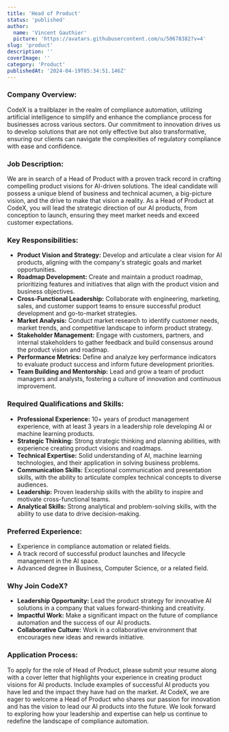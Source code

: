 ```yaml
---
title: 'Head of Product'
status: 'published'
author:
  name: 'Vincent Gauthier'
  picture: 'https://avatars.githubusercontent.com/u/50678382?v=4'
slug: 'product'
description: ''
coverImage: ''
category: 'Product'
publishedAt: '2024-04-19T05:34:51.146Z'
---
```


### **Company Overview:**

CodeX is a trailblazer in the realm of compliance automation, utilizing artificial intelligence to simplify and enhance the compliance process for businesses across various sectors. Our commitment to innovation drives us to develop solutions that are not only effective but also transformative, ensuring our clients can navigate the complexities of regulatory compliance with ease and confidence.

### **Job Description:**

We are in search of a Head of Product with a proven track record in crafting compelling product visions for AI-driven solutions. The ideal candidate will possess a unique blend of business and technical acumen, a big-picture vision, and the drive to make that vision a reality. As a Head of Product at CodeX, you will lead the strategic direction of our AI products, from conception to launch, ensuring they meet market needs and exceed customer expectations.

### **Key Responsibilities:**

- **Product Vision and Strategy:** Develop and articulate a clear vision for AI products, aligning with the company's strategic goals and market opportunities.
- **Roadmap Development:** Create and maintain a product roadmap, prioritizing features and initiatives that align with the product vision and business objectives.
- **Cross-Functional Leadership:** Collaborate with engineering, marketing, sales, and customer support teams to ensure successful product development and go-to-market strategies.
- **Market Analysis:** Conduct market research to identify customer needs, market trends, and competitive landscape to inform product strategy.
- **Stakeholder Management:** Engage with customers, partners, and internal stakeholders to gather feedback and build consensus around the product vision and roadmap.
- **Performance Metrics:** Define and analyze key performance indicators to evaluate product success and inform future development priorities.
- **Team Building and Mentorship:** Lead and grow a team of product managers and analysts, fostering a culture of innovation and continuous improvement.

### **Required Qualifications and Skills:**

- **Professional Experience:** 10+ years of product management experience, with at least 3 years in a leadership role developing AI or machine learning products.
- **Strategic Thinking:** Strong strategic thinking and planning abilities, with experience creating product visions and roadmaps.
- **Technical Expertise:** Solid understanding of AI, machine learning technologies, and their application in solving business problems.
- **Communication Skills:** Exceptional communication and presentation skills, with the ability to articulate complex technical concepts to diverse audiences.
- **Leadership:** Proven leadership skills with the ability to inspire and motivate cross-functional teams.
- **Analytical Skills:** Strong analytical and problem-solving skills, with the ability to use data to drive decision-making.

### **Preferred Experience:**

- Experience in compliance automation or related fields.
- A track record of successful product launches and lifecycle management in the AI space.
- Advanced degree in Business, Computer Science, or a related field.

### **Why Join CodeX?**

- **Leadership Opportunity:** Lead the product strategy for innovative AI solutions in a company that values forward-thinking and creativity.
- **Impactful Work:** Make a significant impact on the future of compliance automation and the success of our AI products.
- **Collaborative Culture:** Work in a collaborative environment that encourages new ideas and rewards initiative.

### **Application Process:**

To apply for the role of Head of Product, please submit your resume along with a cover letter that highlights your experience in creating product visions for AI products. Include examples of successful AI products you have led and the impact they have had on the market. At CodeX, we are eager to welcome a Head of Product who shares our passion for innovation and has the vision to lead our AI products into the future. We look forward to exploring how your leadership and expertise can help us continue to redefine the landscape of compliance automation.